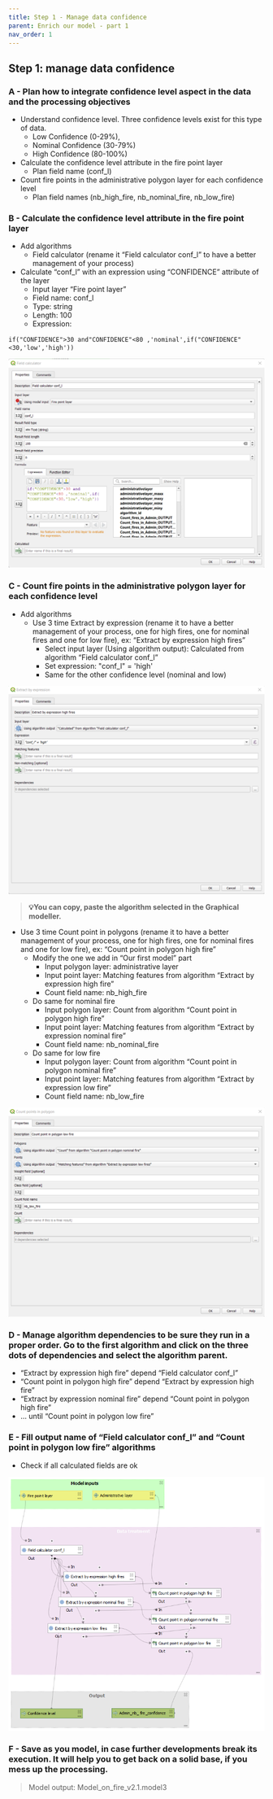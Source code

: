 ```yaml
---
title: Step 1 - Manage data confidence
parent: Enrich our model - part 1
nav_order: 1
---
```


## Step 1: manage data confidence

### A - Plan how to integrate confidence level aspect in the data and the processing objectives

- Understand confidence level. Three confidence levels exist for this type of data.
  - Low Confidence (0-29%),
  - Nominal Confidence (30-79%)
  - High Confidence (80-100%)
- Calculate the confidence level attribute in the fire point layer
  - Plan field name (conf_l)
- Count fire points in the administrative polygon layer for each confidence level
  - Plan field names (nb_high_fire, nb_nominal_fire, nb_low_fire)

### B - Calculate the confidence level attribute in the fire point layer

- Add algorithms
   - Field calculator (rename it “Field calculator conf_l” to have a better management of your process)
- Calculate “conf_l” with an expression using “CONFIDENCE” attribute of the layer
  - Input layer “Fire point layer”
  - Field name: conf_l
  - Type: string
  - Length: 100
  - Expression: 
```
if("CONFIDENCE">30 and"CONFIDENCE"<80 ,'nominal',if("CONFIDENCE"<30,'low','high')) 
```
![image](/assets/images/4_1_a_conf_l.png)

### C - Count fire points in the administrative polygon layer for each confidence level

- Add algorithms
  - Use 3 time Extract by expression (rename it to have a better management of your process, one for high fires, one for nominal fires and one for low fire), ex: “Extract by expression high fires”
    - Select input layer (Using algorithm output): Calculated from algorithm “Field calculator conf_l”
    - Set expression: "conf_l" = 'high'
    - Same for the other confidence level (nominal and low)

![image](/assets/images/4_1_b_extract_high.png)


>**💡You can copy, paste the algorithm selected in the Graphical modeller.**

- Use 3 time Count point in polygons (rename it to have a better management of your process, one for high fires, one for nominal fires and one for low fire), ex: “Count point in polygon high fire”
  - Modify the one we add in “Our first model” part
    - Input polygon layer: administrative layer
    - Input point layer: Matching features from algorithm “Extract by expression high fire”
    - Count field name: nb_high_fire
  - Do same for nominal fire
    - Input polygon layer: Count from algorithm “Count point in polygon high fire” 
    - Input point layer: Matching features from algorithm “Extract by expression nominal fire”
    - Count field name: nb_nominal_fire
  - Do same for low fire
    - Input polygon layer: Count from algorithm “Count point in polygon nominal fire” 
    - Input point layer: Matching features from algorithm “Extract by expression low fire”
    - Count field name: nb_low_fire

![image](/assets/images/4_1_c_count_low.png)


### D - Manage algorithm dependencies to be sure they run in a proper order. Go to the first algorithm and click on the three dots of dependencies and select the algorithm parent.
- “Extract by expression high fire” depend “Field calculator conf_l”
- “Count point in polygon high fire” depend “Extract by expression high fire”
- “Extract by expression nominal fire” depend “Count point in polygon high fire” 
- … until “Count point in polygon low fire” 

### E - Fill output name of “Field calculator conf_l” and “Count point in polygon low fire” algorithms

- Check if all calculated fields are ok

![image](/assets/images/4_1_d_model_schema.png)

### F - Save as you model, in case further developments break its execution. It will help you to get back on a solid base, if you mess up the processing.

>Model output: Model_on_fire_v2.1.model3
